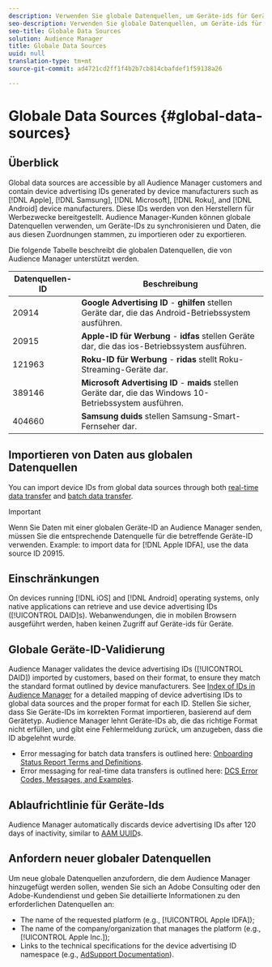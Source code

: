 ```yaml
---
description: Verwenden Sie globale Datenquellen, um Geräte-ids für Geräte zu importieren.
seo-description: Verwenden Sie globale Datenquellen, um Geräte-ids für Geräte zu importieren.
seo-title: Globale Data Sources
solution: Audience Manager
title: Globale Data Sources
uuid: null
translation-type: tm+mt
source-git-commit: ad4721cd2ff1f4b2b7cb814cbafdef1f59138a26

---
```



# Globale Data Sources {#global-data-sources}

## Überblick

Global data sources are accessible by all Audience Manager customers and contain device advertising IDs generated by device manufacturers such as [!DNL Apple], [!DNL Samsung], [!DNL Microsoft], [!DNL Roku], and [!DNL Android] device manufacturers. Diese IDs werden von den Herstellern für Werbezwecke bereitgestellt. Audience Manager-Kunden können globale Datenquellen verwenden, um Geräte-IDs zu synchronisieren und Daten, die aus diesen Zuordnungen stammen, zu importieren oder zu exportieren.

Die folgende Tabelle beschreibt die globalen Datenquellen, die von Audience Manager unterstützt werden.

| Datenquellen-ID | Beschreibung |
|---|---|
| 20914 | **Google Advertising ID** - **ghilfen** stellen Geräte dar, die das Android-Betriebssystem ausführen. |
| 20915 | **Apple-ID für Werbung** - **idfas** stellen Geräte dar, die das ios-Betriebssystem ausführen. |
| 121963 | **Roku-ID für Werbung** - **ridas** stellt Roku-Streaming-Geräte dar. |
| 389146 | **Microsoft Advertising ID** - **maids** stellen Geräte dar, die das Windows 10-Betriebssystem ausführen. |
| 404660 | **Samsung duids** stellen Samsung-Smart-Fernseher dar. |

## Importieren von Daten aus globalen Datenquellen

You can import device IDs from global data sources through both [real-time data transfer](../integration/sending-audience-data/real-time-data-integration/real-time-data-transfer.md) and [batch data transfer](../integration/sending-audience-data/batch-data-transfer-explained/batch-data-transfer-explained.md).

>[!IMPORTANT]
>
>Wenn Sie Daten mit einer globalen Geräte-ID an Audience Manager senden, müssen Sie die entsprechende Datenquelle für die betreffende Geräte-ID verwenden. Example: to import data for [!DNL Apple IDFA], use the data source ID 20915.

## Einschränkungen

On devices running [!DNL iOS] and [!DNL Android] operating systems, only native applications can retrieve and use device advertising IDs ([!UICONTROL DAID]s). Webanwendungen, die in mobilen Browsern ausgeführt werden, haben keinen Zugriff auf Geräte-ids für Geräte.

## Globale Geräte-ID-Validierung

Audience Manager validates the device advertising IDs ([!UICONTROL DAID]) imported by customers, based on their format, to ensure they match the standard format outlined by device manufacturers. See [Index of IDs in Audience Manager](../reference/ids-in-aam.md) for a detailed mapping of device advertising IDs to global data sources and the proper format for each ID. Stellen Sie sicher, dass Sie Geräte-IDs im korrekten Format importieren, basierend auf dem Gerätetyp. Audience Manager lehnt Geräte-IDs ab, die das richtige Format nicht erfüllen, und gibt eine Fehlermeldung zurück, um anzugeben, dass die ID abgelehnt wurde.

* Error messaging for batch data transfers is outlined here: [Onboarding Status Report Terms and Definitions](../reporting/onboarding-status-report.md#report-terms-conditions).
* Error messaging for real-time data transfers is outlined here: [DCS Error Codes, Messages, and Examples](../api/dcs-intro/dcs-api-reference/dcs-error-codes.md).

## Ablaufrichtlinie für Geräte-Ids

Audience Manager automatically discards device advertising IDs after 120 days of inactivity, similar to [AAM UUID](../faq/faq-privacy.md)s.

## Anfordern neuer globaler Datenquellen

Um neue globale Datenquellen anzufordern, die dem Audience Manager hinzugefügt werden sollen, wenden Sie sich an Adobe Consulting oder den Adobe-Kundendienst und geben Sie detaillierte Informationen zu den erforderlichen Datenquellen an:

* The name of the requested platform (e.g., [!UICONTROL Apple IDFA]);
* The name of the company/organization that manages the platform (e.g., [!UICONTROL Apple Inc.]);
* Links to the technical specifications for the device advertising ID namespace (e.g., [AdSupport Documentation](https://developer.apple.com/documentation/adsupport)).